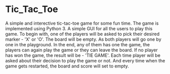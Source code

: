 # Tic_Tac_Toe

A simple and interective tic-tac-toe game for some fun time. The game is implemented using Python 3. A simple GUI for all the users to play this game. To begin with, one of the players will be asked to pick their desired marker - 'X' or 'O'. The board will be empty. As both players will go one by one in the playground. In the end, any of them has one the game, the players can again play the game or they can leave the board. If no player has won the game, the result will be - 'TIE GAME'. Each time player will be asked about their decision to play the game or not. And every time when the game gets restarted, the board and score will set to empty.
